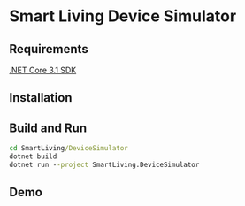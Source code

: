 # Smart Living Device Simulator

## Requirements

[.NET Core 3.1 SDK]

## Installation


## Build and Run

```cmd
cd SmartLiving/DeviceSimulator
dotnet build
dotnet run --project SmartLiving.DeviceSimulator
```

## Demo


[//]: #
[.NET Core 3.1 SDK]: <https://dotnet.microsoft.com/en-us/download/dotnet/3.1>